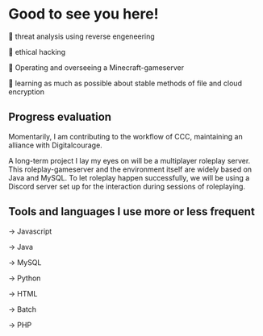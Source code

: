 # Good to see you here!


👀 threat analysis using reverse engeneering

💭 ethical hacking

🩵 Operating and overseeing a 
Minecraft-gameserver

🧠 learning as much as possible about stable methods of file and cloud encryption

## Progress evaluation

Momentarily, I am contributing to the workflow of CCC, maintaining an alliance with Digitalcourage.

A long-term project I lay my eyes on will be a multiplayer roleplay server.
This roleplay-gameserver and the environment itself are widely based on Java and MySQL. 
To let roleplay happen successfully, we will be using a Discord server set up for the interaction during sessions of roleplaying. 


## Tools and languages I use more or less frequent

-> Javascript

-> Java

-> MySQL

-> Python

-> HTML

-> Batch

-> PHP


